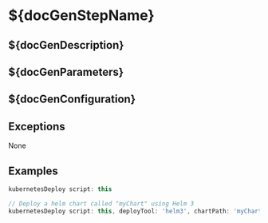 # ${docGenStepName}

## ${docGenDescription}

## ${docGenParameters}

## ${docGenConfiguration}

## Exceptions

None

## Examples

```groovy
kubernetesDeploy script: this
```


```groovy
// Deploy a helm chart called "myChart" using Helm 3
kubernetesDeploy script: this, deployTool: 'helm3', chartPath: 'myChart', deploymentName: 'myRelease', image: 'nginx', containerRegistryUrl: 'https://docker.io'
```
